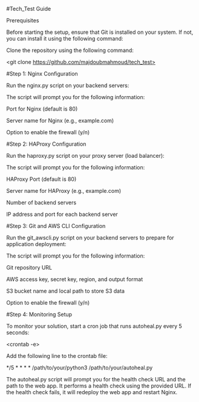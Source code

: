 #Tech_Test Guide

Prerequisites

Before starting the setup, ensure that Git is installed on your system. If not, you can install it using the following command:

<sudo apt install git>

Clone the repository using the following command:

<git clone https://github.com/majdoubmahmoud/tech_test>

<cd tech_test>


#Step 1: Nginx Configuration

Run the nginx.py script on your backend servers:

<python3 nginx.py>

The script will prompt you for the following information:

Port for Nginx (default is 80)

Server name for Nginx (e.g., example.com)

Option to enable the firewall (y/n)


#Step 2: HAProxy Configuration

Run the haproxy.py script on your proxy server (load balancer):

<python3 haproxy.py>

The script will prompt you for the following information:

HAProxy Port (default is 80)

Server name for HAProxy (e.g., example.com)

Number of backend servers

IP address and port for each backend server


#Step 3: Git and AWS CLI Configuration

Run the git_awscli.py script on your backend servers to prepare for application deployment:

<python3 git_awscli.py>

The script will prompt you for the following information:

Git repository URL

AWS access key, secret key, region, and output format

S3 bucket name and local path to store S3 data

Option to enable the firewall (y/n)


#Step 4: Monitoring Setup

To monitor your solution, start a cron job that runs autoheal.py every 5 seconds:

<crontab -e>

Add the following line to the crontab file:

*/5 * * * * /path/to/your/python3 /path/to/your/autoheal.py

The autoheal.py script will prompt you for the health check URL and the path to the web app. It performs a health check using the provided URL. If the health check fails, it will redeploy the web app and restart Nginx.
